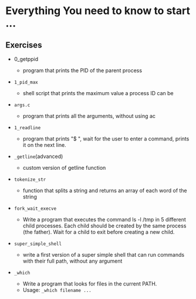 # Everything You need to know to start ...

## Exercises

* 0_getppid
	- program that prints the PID of the parent process

* `1_pid_max`
	- shell script that prints the maximum value a process ID can be

* `args.c`
	- program that prints all the arguments, without using ac

* `1_readline`
	-  program that prints "$ ", wait for the user to enter a command, prints it on the next line.

* `_getline`(advanced)
	- custom version of getline function

* `tokenize_str`
	- function that splits a string and returns an array of each word of the string

* `fork_wait_execve`
	- Write a program that executes the command ls -l /tmp in 5 different child processes. Each child should be created by the same process (the father). Wait for a child to exit before creating a new child.

* `super_simple_shell`
	- write a first version of a super simple shell that can run commands with their full path, without any argument

* `_which`
	- Write a program that looks for files in the current PATH.
	- Usage: `_which filename ...`


